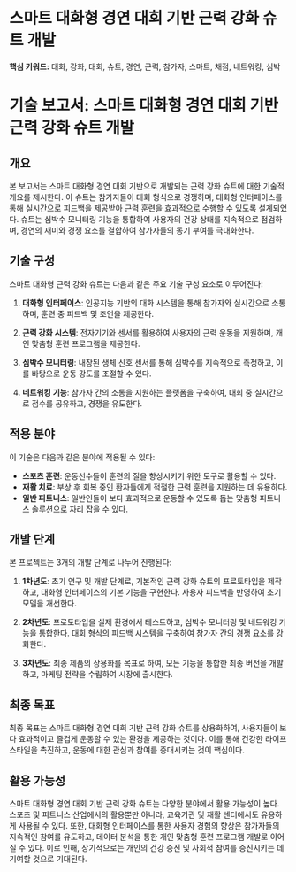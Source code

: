 # 스마트 대화형 경연 대회 기반 근력 강화 슈트 개발
**핵심 키워드:** 대화, 강화, 대회, 슈트, 경연, 근력, 참가자, 스마트, 채점, 네트워킹, 심박

# 기술 보고서: 스마트 대화형 경연 대회 기반 근력 강화 슈트 개발

## 개요
본 보고서는 스마트 대화형 경연 대회 기반으로 개발되는 근력 강화 슈트에 대한 기술적 개요를 제시한다. 이 슈트는 참가자들이 대회 형식으로 경쟁하며, 대화형 인터페이스를 통해 실시간으로 피드백을 제공받아 근력 훈련을 효과적으로 수행할 수 있도록 설계되었다. 슈트는 심박수 모니터링 기능을 통합하여 사용자의 건강 상태를 지속적으로 점검하며, 경연의 재미와 경쟁 요소를 결합하여 참가자들의 동기 부여를 극대화한다.

## 기술 구성
스마트 대화형 근력 강화 슈트는 다음과 같은 주요 기술 구성 요소로 이루어진다:

1. **대화형 인터페이스**: 인공지능 기반의 대화 시스템을 통해 참가자와 실시간으로 소통하며, 훈련 중 피드백 및 조언을 제공한다.
   
2. **근력 강화 시스템**: 전자기기와 센서를 활용하여 사용자의 근력 운동을 지원하며, 개인 맞춤형 훈련 프로그램을 제공한다.
   
3. **심박수 모니터링**: 내장된 생체 신호 센서를 통해 심박수를 지속적으로 측정하고, 이를 바탕으로 운동 강도를 조절할 수 있다.
   
4. **네트워킹 기능**: 참가자 간의 소통을 지원하는 플랫폼을 구축하여, 대회 중 실시간으로 점수를 공유하고, 경쟁을 유도한다.

## 적용 분야
이 기술은 다음과 같은 분야에 적용될 수 있다:

- **스포츠 훈련**: 운동선수들이 훈련의 질을 향상시키기 위한 도구로 활용할 수 있다.
- **재활 치료**: 부상 후 회복 중인 환자들에게 적절한 근력 훈련을 지원하는 데 유용하다.
- **일반 피트니스**: 일반인들이 보다 효과적으로 운동할 수 있도록 돕는 맞춤형 피트니스 솔루션으로 자리 잡을 수 있다.

## 개발 단계
본 프로젝트는 3개의 개발 단계로 나누어 진행된다:

1. **1차년도**: 초기 연구 및 개발 단계로, 기본적인 근력 강화 슈트의 프로토타입을 제작하고, 대화형 인터페이스의 기본 기능을 구현한다. 사용자 피드백을 반영하여 초기 모델을 개선한다.

2. **2차년도**: 프로토타입을 실제 환경에서 테스트하고, 심박수 모니터링 및 네트워킹 기능을 통합한다. 대회 형식의 피드백 시스템을 구축하여 참가자 간의 경쟁 요소를 강화한다.

3. **3차년도**: 최종 제품의 상용화를 목표로 하여, 모든 기능을 통합한 최종 버전을 개발하고, 마케팅 전략을 수립하여 시장에 출시한다.

## 최종 목표
최종 목표는 스마트 대화형 경연 대회 기반 근력 강화 슈트를 상용화하여, 사용자들이 보다 효과적이고 즐겁게 운동할 수 있는 환경을 제공하는 것이다. 이를 통해 건강한 라이프스타일을 촉진하고, 운동에 대한 관심과 참여를 증대시키는 것이 핵심이다.

## 활용 가능성
스마트 대화형 경연 대회 기반 근력 강화 슈트는 다양한 분야에서 활용 가능성이 높다. 스포츠 및 피트니스 산업에서의 활용뿐만 아니라, 교육기관 및 재활 센터에서도 유용하게 사용될 수 있다. 또한, 대화형 인터페이스를 통한 사용자 경험의 향상은 참가자들의 지속적인 참여를 유도하고, 데이터 분석을 통한 개인 맞춤형 훈련 프로그램 개발로 이어질 수 있다. 이로 인해, 장기적으로는 개인의 건강 증진 및 사회적 참여를 증진시키는 데 기여할 것으로 기대된다.